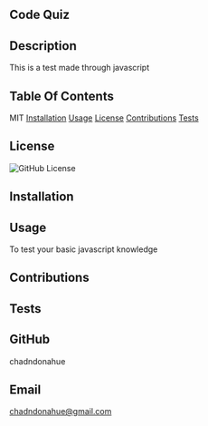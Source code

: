 
  ## Code Quiz

  ## Description
  This is a test made through javascript

  ## Table Of Contents
  MIT
  [Installation](#installation)
  [Usage](#usage)
  [License](#license)
  [Contributions](#contribution)
  [Tests](#tests)

  ## License
  ![GitHub License](https://img.shields.io/badge/license-MIT-yellow)

  ## Installation
  

  ## Usage
  To test your basic javascript knowledge

  ## Contributions
  

  ## Tests
  

  ## GitHub
  chadndonahue

  ## Email
  chadndonahue@gmail.com


